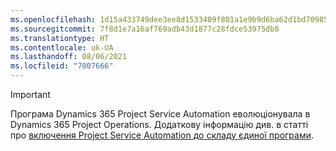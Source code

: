 ```yaml
---
ms.openlocfilehash: 1d15a433749dee3ee8d1533409f801a1e9b9d6ba62d1bd70985e3997f1547db0
ms.sourcegitcommit: 7f8d1e7a16af769adb43d1877c28fdce53975db8
ms.translationtype: HT
ms.contentlocale: uk-UA
ms.lasthandoff: 08/06/2021
ms.locfileid: "7007666"
---
```

> [!IMPORTANT]
> Програма Dynamics 365 Project Service Automation еволюціонувала в Dynamics 365 Project Operations. Додаткову інформацію див. в статті про [включення Project Service Automation до складу єдиної програми](https://dynamics.microsoft.com/en-us/project-service-automation/overview/).
